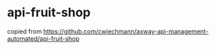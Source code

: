 # api-fruit-shop
copied from https://github.com/cwiechmann/axway-api-management-automated/api-fruit-shop
